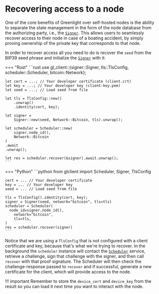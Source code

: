 # Recovering access to a node

One of the core benefits of Greenlight over self-hosted nodes is the
ability to separate the state management in the form of the node
database from the authorizing party, i.e., the [`Signer`][signer]. This allows
users to seamlessly recover access to their node in case of a boating
accident, by simply proving ownership of the private key that
corresponds to that node.

In order to recover access all you need to do is recover the `seed` from the BIP39 seed phrase and initialize the [`Signer`][signer] with it:

=== "Rust"
	```rust
	use gl_client::{signer::Signer, tls::TlsConfig, scheduler::Scheduler, bitcoin::Network};
	
	let cert = ...; // Your developer certificate (client.crt)
	let key = ...; // Your developer key (client-key.pem)
	let seed = ...; // Load seed from file

	let tls = TlsConfig::new()
        .unwrap()
        .identity(cert, key);

    let signer =
        Signer::new(seed, Network::Bitcoin, tls).unwrap();
				
    let scheduler = Scheduler::new(
        signer.node_id(),
        Network::Bitcoin
    )
    .await
    .unwrap();

    let res = scheduler.recover(&signer).await.unwrap();
	```
	
=== "Python"
	```python
	from glclient import Scheduler, Signer, TlsConfig
	
	cert = ... // Your developer certificate
	key = ... // Your developer key
	seed = ... // Load seed from file

	tls = TlsConfig().identity(cert, key);
	signer = Signer(seed, network="bitcoin", tls=tls)
	scheduler = Scheduler(
	  node_id=signer.node_id(),
		network="bitcoin",
		tls=tls,
	)
	res = scheduler.recover(signer)
	```

Notice that we are using a `TlsConfig` that is not configured with a
client certificate and key, because that's what we're trying to
recover. In the background the `scheduler` instance will contact the
[`Scheduler`][scheduler] service, retrieve a challenge, sign that challenge with the
signer, and then call `recover` with that proof signature. The
Scheduler will then check the challenge-response passed to `recover`
and if successful, generate a new certificate for the client, which
will provide access to the node.

!!! important
	Remember to store the `device_cert` and `device_key` from the result
	so you can load it next time you want to interact with the node.

[signer]: ./index.md#signer
[scheduler]: ./index.md#scheduler
